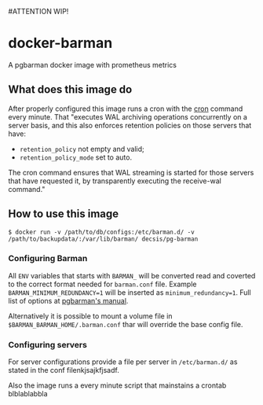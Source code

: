 #ATTENTION WIP!

# docker-barman
A pgbarman docker image with prometheus metrics

## What does this image do

After properly configured this image runs a cron with the [cron](http://docs.pgbarman.org/release/2.1/index.html#cron) command every minute. That "executes WAL archiving operations concurrently on a server basis, and this also enforces retention policies on those servers that have:

* `retention_policy` not empty and valid;
* `retention_policy_mode` set to auto.

The cron command ensures that WAL streaming is started for those servers that have requested it, by transparently executing the receive-wal command."

## How to use this image

    $ docker run -v /path/to/db/configs:/etc/barman.d/ -v /path/to/backupdata/:/var/lib/barman/ decsis/pg-barman

### Configuring Barman

All `ENV` variables that starts with `BARMAN_` will be converted read and coverted to the correct format needed for `barman.conf` file. Example `BARMAN_MINIMUM_REDUNDANCY=1` will be inserted as `minimum_redundancy=1`. Full list of options at [pgbarman's manual](http://docs.pgbarman.org/release/2.1/barman.5.html#options).


Alternatively it is possible to mount a volume file in `$BARMAN_BARMAN_HOME/.barman.conf` thar will override the base config file.

### Configuring servers

For server configurations provide a file per server in `/etc/barman.d/` as stated in the conf filenkjsajkfjsadf.

Also the image runs a every minute script that mainstains a crontab blblablabbla

